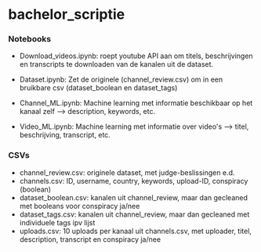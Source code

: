 # bachelor_scriptie  
  
  
### Notebooks  
- Download_videos.ipynb: roept youtube API aan om titels, beschrijvingen en transcripts te downloaden van de kanalen uit de dataset.  
- Dataset.ipynb: Zet de originele (channel_review.csv) om in een bruikbare csv (dataset_boolean en dataset_tags)  
  
- Channel_ML.ipynb: Machine learning met informatie beschikbaar op het kanaal zelf --> description, keywords, etc.  
- Video_ML.ipynb: Machine learning met informatie over video's --> titel, beschrijving, transcript, etc.  
  
  
### CSVs  
- channel_review.csv: originele dataset, met judge-beslissingen e.d.  
- channels.csv: ID, username, country, keywords, upload-ID, conspiracy (boolean)  
- dataset_boolean.csv: kanalen uit channel_review, maar dan gecleaned met booleans voor conspiracy ja/nee  
- dataset_tags.csv: kanalen uit channel_review, maar dan gecleaned met individuele tags ipv lijst   
- uploads.csv: 10 uploads per kanaal uit channels.csv, met uploader, titel, description, transcript en conspiracy ja/nee  
